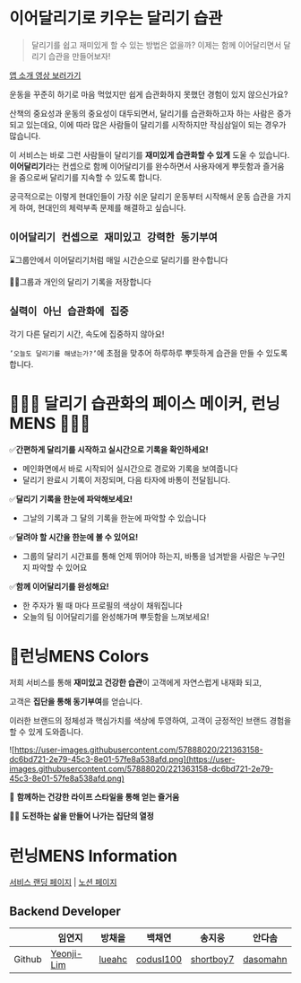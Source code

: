 # 이어달리기로 키우는 달리기 습관

> 달리기를 쉽고 재미있게 할 수 있는 방법은 없을까?
> 이제는 함께 이어달리면서 달리기 습관을 만들어보자!
> 
[앱 소개 영상 보러가기](https://www.youtube.com/watch?v=3TajtI-R54U&ab_channel=%EC%9E%84%EC%97%B0%EC%A7%80) 

운동을 꾸준히 하기로 마음 먹었지만 쉽게 습관화하지 못했던 경험이 있지 않으신가요?

산책의 중요성과 운동의 중요성이 대두되면서, 달리기를 습관화하고자 하는 사람은 증가되고 있는데요, 이에 따라 많은 사람들이 달리기를 시작하지만 작심삼일이 되는 경우가 많습니다.

이 서비스는 바로 그런 사람들이 달리기를 **재미있게 습관화할 수 있게** 도울 수 있습니다. **이어달리기**라는 컨셉으로 함께 이어달리기를 완수하면서 사용자에게 뿌듯함과 즐거움을 줌으로써 달리기를 지속할 수 있도록 합니다.

궁극적으로는 이렇게 현대인들이 가장 쉬운 달리기 운동부터 시작해서 운동 습관을 가지게 하여, 현대인의 체력부족 문제를 해결하고 싶습니다.

## **`이어달리기 컨셉으로 재미있고 강력한 동기부여`**

⌛그룹안에서 이어달리기처럼 매일 시간순으로 달리기를 완수합니다

🏃🏻그룹과 개인의 달리기 기록을 저장합니다

## **`실력이 아닌 습관화에 집중`**

각기 다른 달리기 시간, 속도에 집중하지 않아요!

`’오늘도 달리기를 해냈는가?’`에 초점을 맞추어 하루하루 뿌듯하게 습관을 만들 수 있도록 합니다.

# 🏃🏻‍♂️ 달리기 습관화의 페이스 메이커, 런닝MENS 🏃🏻‍♀️

✅**간편하게 달리기를 시작하고 실시간으로 기록을 확인하세요!**

- 메인화면에서 바로 시작되어 실시간으로 경로와 기록을 보여줍니다
- 달리기 완료시 기록이 저장되며, 다음 타자에 바통이 전달됩니다.

✅**달리기 기록을 한눈에 파악해보세요!**

- 그날의 기록과 그 달의 기록을 한눈에 파악할 수 있습니다

✅**달려야 할 시간을 한눈에 볼 수 있어요!**

- 그룹의 달리기 시간표를 통해 언제 뛰어야 하는지, 바통을 넘겨받을 사람은 누구인지 파악할 수 있어요

✅**함께 이어달리기를 완성해요!**

- 한 주자가 뛸 때 마다 프로필의 색상이 채워집니다
- 오늘의 팀 이어달리기를 완성해가며 뿌듯함을 느껴보세요!

# 🎨런닝MENS Colors

저희 서비스를 통해 **재미있고 건강한 습관**이 고객에게 자연스럽게 내재화 되고, 

고객은 **집단을 통해 동기부여**를 얻습니다.

이러한 브랜드의 정체성과 핵심가치를 색상에 투영하여, 고객이 긍정적인 브랜드 경험을 할 수 있게 도와줍니다.

![https://user-images.githubusercontent.com/57888020/221363158-dc6bd721-2e79-45c3-8e01-57fe8a538afd.png](https://user-images.githubusercontent.com/57888020/221363158-dc6bd721-2e79-45c3-8e01-57fe8a538afd.png)

🧡 **함께하는 건강한 라이프 스타일을 통해 얻는 즐거움**

🏃🏼 **도전하는 삶을 만들어 나가는 집단의 열정**

# 런닝MENS Information

<A href = "https://www.makeus.in/ab1c760c-a7c4-45ed-82e5-1a47417c7490"> 서비스 랜딩 페이지</A> | <A href = "https://www.makeus.in/ec746fc0-794b-45c3-a672-ba0a6c184b18"> 노션 페이지 </A> 

## Backend Developer

|  | 임연지 | 방채을 | 백채연 | 송지웅 | 안다솜 |
| --- | --- | --- | --- | --- | --- |
| Github | <A href = "https://github.com/lueahc"> Yeonji-Lim </A> | <A href = "https://github.com/lueahc"> lueahc </A> | <A href = "https://github.com/codusl100"> codusl100 </A> | <A href = "https://github.com/isExample"> shortboy7 </A> | <A href = "https://github.com/Gyulguma"> dasomahn </A> |
